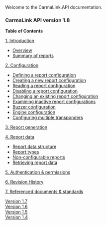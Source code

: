 Welcome to the CarmaLink.API documentation. 

<h3>CarmaLink API version 1.8</h3>  
<b>Table of Contents</b>  
  
[1. Introduction](/introduction.md)  
* [Overview](/introduction.md)  
* [Summary of reports](/summaryOfReports.md)  
  
[2. Configuration](/2configuration.md)  
* [Defining a report configuration](/definingReportConfig.md)  
* [Creating a new report configuration](/creatingNewReportConfig.md)  
* [Reading a report configuration](/readingReportConfig.md)  
* [Disabling a report configuration](/disablingReportConfig.md)  
* [Changing an existing report configuration](/changingExistingConfig.md)  
* [Examining inactive report configurations](/examiningInactive.md)  
* [Buzzer configuration](/buzzerConfig.md)  
* [Engine configuration](/engineConfig.md)  
* [Configuring multiple transponders](/configuringMult.md)  

[3. Report generation](/3reportGeneration.md)  

[4. Report data](/4reportData.md)    
* [Report data structure](/reportDataStructure.md)  
* [Report types](/reportTypes.md)  
* [Non-configurable reports](/nonConfigurable.md)  
* [Retrieving report data](/retrievingReportData.md)  

[5. Authentication & permissions](/5authenticationPermissions.md)  

[6. Revision History](/6revisionHistory.md)  

[7. Referenced documents & standards](/7referencedDocStand.md)  

<a href="https://github.com/CarmaSys/CarmaLinkAPI/tree/1.7">Version 1.7</a>  
<a href="https://github.com/CarmaSys/CarmaLinkAPI/tree/1.6">Version 1.6</a>  
<a href="https://github.com/CarmaSys/CarmaLinkAPI/tree/1.5">Version 1.5</a>  
<a href="https://github.com/CarmaSys/CarmaLinkAPI/tree/1.4">Version 1.4</a>  
